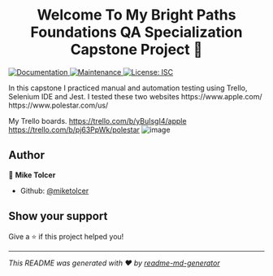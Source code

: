 
<h1 align="center">Welcome To My Bright Paths Foundations QA Specialization Capstone Project 👋</h1>
<p>
  <a href="https://github.com/miketolcer/QA-capstone#readme" target="_blank">
    <img alt="Documentation" src="https://img.shields.io/badge/documentation-yes-brightgreen.svg" />
  </a>
  <a href="https://github.com/miketolcer/QA-capstone/graphs/commit-activity" target="_blank">
    <img alt="Maintenance" src="https://img.shields.io/badge/Maintained%3F-yes-green.svg" />
  </a>
  <a href="#" target="_blank">
    <img alt="License: ISC" src="https://img.shields.io/github/license/miketolcer/QA-capstone" />
  </a>
</p>
  In this capstone I practiced manual and automation testing using Trello, Selenium IDE and Jest. I tested these two websites https://www.apple.com/ https://www.polestar.com/us/

My Trello boards.
https://trello.com/b/yBuIsgI4/apple
https://trello.com/b/pj63PpWk/polestar
![image](https://user-images.githubusercontent.com/92329885/151439502-1b2d8de2-f09b-4caf-8d6b-26bb19e41aca.png)
## Author

👤 **Mike Tolcer**

* Github: [@miketolcer](https://github.com/miketolcer)

## Show your support

Give a ⭐️ if this project helped you!

***
_This README was generated with ❤️ by [readme-md-generator](https://github.com/kefranabg/readme-md-generator)_
